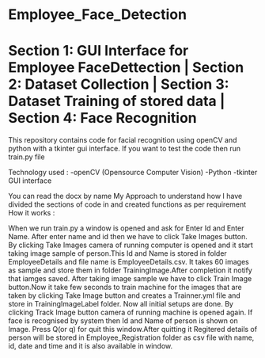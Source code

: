 # Employee_Face_Detection

# Section 1: GUI Interface for Employee FaceDettection | Section 2:  Dataset Collection | Section 3: Dataset Training of stored data | Section 4: Face Recognition

This repository contains code for facial recognition using openCV and python with a tkinter gui interface. If you want to test the code then run train.py file

Technology used :
-openCV (Opensource Computer Vision)
-Python
-tkinter GUI interface

You can read the docx by name My Approach to understand how I have divided the sections of code in and created functions as per requirement
How it works :

When we run train.py a window is opened and ask for Enter Id and Enter Name. After enter name and id then we have to click Take Images button. By clicking Take Images camera of running computer is opened and it start taking image sample of person.This Id and Name is stored in folder EmployeeDetails and file name is EmployeeDetails.csv. It takes 60 images as sample and store them in folder TrainingImage.After completion it notify that iamges saved.
After taking image sample we have to click Train Image button.Now it take few seconds to train machine for the images that are taken by clicking Take Image button and creates a Trainner.yml file and store in TrainingImageLabel folder.
Now all initial setups are done. By clicking Track Image button camera of running machine is opened again. If face is recognised by system then Id and Name of person is shown on Image. Press Q(or q) for quit this window.After quitting it Regitered details of person will be stored in Employee_Registration folder as csv file with name, id, date and time and it is also available in window.

